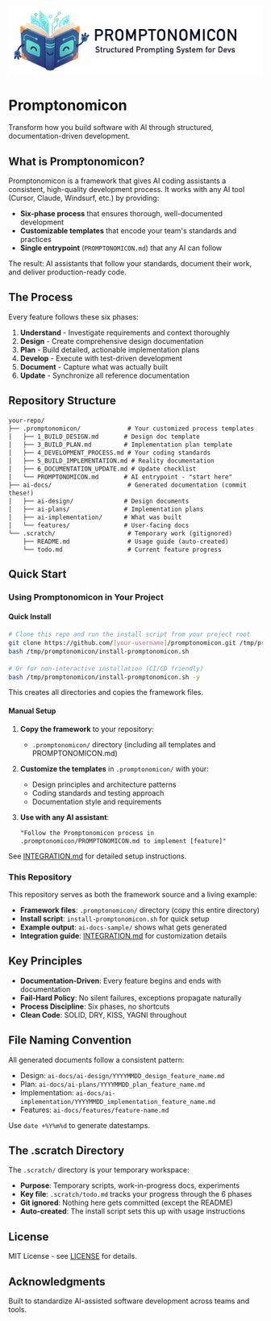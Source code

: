 <p align="center">
  <picture>
    <source media="(prefers-color-scheme: dark)" srcset="promptonomicon-logo-darkbg.png">
    <source media="(prefers-color-scheme: light)" srcset="promptonomicon-logo-lightbg.png">
    <img alt="Promptonomicon Logo" src="promptonomicon-logo-lightbg.png" width="600">
  </picture>
</p>

# Promptonomicon

Transform how you build software with AI through structured, documentation-driven development.

## What is Promptonomicon?

Promptonomicon is a framework that gives AI coding assistants a consistent, high-quality development process. It works with any AI tool (Cursor, Claude, Windsurf, etc.) by providing:

- **Six-phase process** that ensures thorough, well-documented development
- **Customizable templates** that encode your team's standards and practices
- **Single entrypoint** (`PROMPTONOMICON.md`) that any AI can follow

The result: AI assistants that follow your standards, document their work, and deliver production-ready code.

## The Process

Every feature follows these six phases:

1. **Understand** - Investigate requirements and context thoroughly
2. **Design** - Create comprehensive design documentation
3. **Plan** - Build detailed, actionable implementation plans
4. **Develop** - Execute with test-driven development
5. **Document** - Capture what was actually built
6. **Update** - Synchronize all reference documentation

## Repository Structure

```
your-repo/
├── .promptonomicon/             # Your customized process templates
│   ├── 1_BUILD_DESIGN.md       # Design doc template
│   ├── 3_BUILD_PLAN.md         # Implementation plan template
│   ├── 4_DEVELOPMENT_PROCESS.md # Your coding standards
│   ├── 5_BUILD_IMPLEMENTATION.md # Reality documentation
│   ├── 6_DOCUMENTATION_UPDATE.md # Update checklist
│   └── PROMPTONOMICON.md       # AI entrypoint - "start here"
├── ai-docs/                     # Generated documentation (commit these!)
│   ├── ai-design/              # Design documents
│   ├── ai-plans/               # Implementation plans
│   ├── ai-implementation/      # What was built
│   └── features/               # User-facing docs
└── .scratch/                    # Temporary work (gitignored)
    ├── README.md                # Usage guide (auto-created)
    └── todo.md                  # Current feature progress
```

## Quick Start

### Using Promptonomicon in Your Project

#### Quick Install

```bash
# Clone this repo and run the install script from your project root
git clone https://github.com/[your-username]/promptonomicon.git /tmp/promptonomicon
bash /tmp/promptonomicon/install-promptonomicon.sh

# Or for non-interactive installation (CI/CD friendly)
bash /tmp/promptonomicon/install-promptonomicon.sh -y
```

This creates all directories and copies the framework files.

#### Manual Setup

1. **Copy the framework** to your repository:
   - `.promptonomicon/` directory (including all templates and PROMPTONOMICON.md)

2. **Customize the templates** in `.promptonomicon/` with your:
   - Design principles and architecture patterns
   - Coding standards and testing approach
   - Documentation style and requirements

3. **Use with any AI assistant**:
   ```
   "Follow the Promptonomicon process in .promptonomicon/PROMPTONOMICON.md to implement [feature]"
   ```

See [INTEGRATION.md](INTEGRATION.md) for detailed setup instructions.

### This Repository

This repository serves as both the framework source and a living example:

- **Framework files**: `.promptonomicon/` directory (copy this entire directory)
- **Install script**: `install-promptonomicon.sh` for quick setup
- **Example output**: `ai-docs-sample/` shows what gets generated
- **Integration guide**: [INTEGRATION.md](INTEGRATION.md) for customization details

## Key Principles

- **Documentation-Driven**: Every feature begins and ends with documentation
- **Fail-Hard Policy**: No silent failures, exceptions propagate naturally
- **Process Discipline**: Six phases, no shortcuts
- **Clean Code**: SOLID, DRY, KISS, YAGNI throughout

## File Naming Convention

All generated documents follow a consistent pattern:
- Design: `ai-docs/ai-design/YYYYMMDD_design_feature_name.md`
- Plan: `ai-docs/ai-plans/YYYYMMDD_plan_feature_name.md`
- Implementation: `ai-docs/ai-implementation/YYYYMMDD_implementation_feature_name.md`
- Features: `ai-docs/features/feature-name.md`

Use `date +%Y%m%d` to generate datestamps.

## The .scratch Directory

The `.scratch/` directory is your temporary workspace:
- **Purpose**: Temporary scripts, work-in-progress docs, experiments
- **Key file**: `.scratch/todo.md` tracks your progress through the 6 phases
- **Git ignored**: Nothing here gets committed (except the README)
- **Auto-created**: The install script sets this up with usage instructions

## License

MIT License - see [LICENSE](LICENSE) for details.

## Acknowledgments

Built to standardize AI-assisted software development across teams and tools.